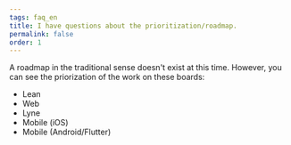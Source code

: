 ```yaml
---
tags: faq_en
title: I have questions about the prioritization/roadmap.
permalink: false
order: 1
---
```


A roadmap in the traditional sense doesn't exist at this time. However, you can see the priorization of the work on these boards: 
* <sbb-link variant="inline" target="_blank" href="https://github.com/sbb-design-systems/sbb-angular/projects/3">Lean</sbb-link>
* <sbb-link variant="inline" target="_blank" href="https://github.com/sbb-design-systems/sbb-angular/projects/3">Web</sbb-link> 
* <sbb-link variant="inline" target="_blank" href="https://github.com/orgs/lyne-design-system/projects/4">Lyne</sbb-link> 
* <sbb-link variant="inline" target="_blank" href="https://github.com/orgs/SchweizerischeBundesbahnen/projects/5">Mobile (iOS)</sbb-link>
* <sbb-link variant="inline" target="_blank" href="https://github.com/orgs/SchweizerischeBundesbahnen/projects/5">Mobile (Android/Flutter)</sbb-link> 